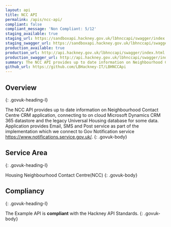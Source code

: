```yaml
---
layout: api
title: NCC API
permalink: /apis/ncc-api/
compliant: false
compliant_message: 'Non Compliant: 5/12'
staging_available: true
staging_url: https://sandboxapi.hackney.gov.uk/lbhnccapi/swagger/index.html
staging_swagger_url: https://sandboxapi.hackney.gov.uk/lbhnccapi/swagger/index.html
production_available: true
production_url: http://api.hackney.gov.uk/lbhnccapi/swagger/index.html
production_swagger_url: http://api.hackney.gov.uk/lbhnccapi/swagger/index.html
summary: The NCC API provides up to date information on Neighbourhood Contact Centre CRM application, connecting to on cloud Microsoft Dynamics CRM 365 datastore and the legacy Universal Housing database for some data. 
github_url: https://github.com/LBHackney-IT/LBHNCCApi
---
```


## Overview
{: .govuk-heading-l}

The NCC API provides up to date information on Neighbourhood Contact Centre CRM application, connecting to on cloud Microsoft Dynamics CRM 365 datastore and the legacy Universal Housing database for some data. Application provides Email, SMS and Post service as part of the implementation which we connect to Gov Notification service https://www.notifications.service.gov.uk/.
{: .govuk-body}

## Service Area
{: .govuk-heading-l}

Housing Neighbourhood Contact Centre(NCC)
{: .govuk-body}

## Compliancy
{: .govuk-heading-l}

The Example API is **compliant** with the Hackney API Standards.
{: .govuk-body}
